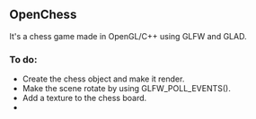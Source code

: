 ## OpenChess 

It's a chess game made in OpenGL/C++ using GLFW and GLAD.

### To do:

- Create the chess object and make it render.
- Make the scene rotate by using GLFW_POLL_EVENTS().
- Add a texture to the chess board.
- 